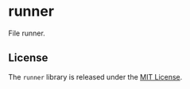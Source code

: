 # runner

File runner.

## License

The `runner` library is released under the [MIT License](https://github.com/obsidian-btc/runner/blob/master/MIT-License.txt).
